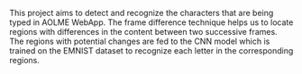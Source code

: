 This project aims to detect and recognize the characters that are being typed in AOLME WebApp. The frame
difference technique helps us to locate regions with differences in the content between two successive frames. The regions with
potential changes are fed to the CNN model which is trained on the EMNIST dataset to recognize each letter in the corresponding
regions.

 
